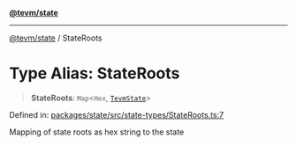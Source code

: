 [**@tevm/state**](../README.md)

***

[@tevm/state](../globals.md) / StateRoots

# Type Alias: StateRoots

> **StateRoots**: `Map`\<`Hex`, [`TevmState`](TevmState.md)\>

Defined in: [packages/state/src/state-types/StateRoots.ts:7](https://github.com/evmts/tevm-monorepo/blob/main/packages/state/src/state-types/StateRoots.ts#L7)

Mapping of state roots as hex string to the state
